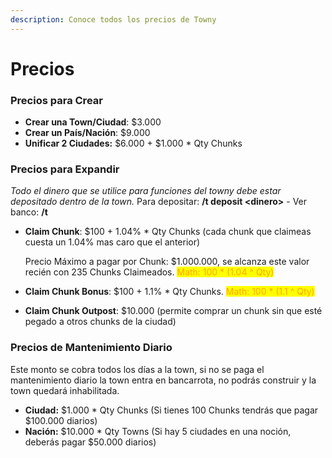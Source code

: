 ```yaml
---
description: Conoce todos los precios de Towny
---
```


# Precios

### Precios para Crear

* **Crear una Town/Ciudad**: $3.000
* **Crear un País/Nación**: $9.000
* **Unificar 2 Ciudades:** $6.000 + $1.000 \* Qty Chunks

### &#x20;Precios para Expandir

_Todo el dinero que se utilice para funciones del towny debe estar depositado dentro de la town._ Para depositar: **/t deposit \<dinero>** - Ver banco: **/t**

*   **Claim Chunk**: $100 + 1.04% \* Qty Chunks (cada chunk que claimeas cuesta un 1.04% mas caro que el anterior)

    Precio Máximo a pagar por Chunk: $1.000.000, se alcanza este valor recién con 235 Chunks Claimeados. <mark style="color:orange;">Math: 100 \* (1.04 ^ Qty)</mark>
* **Claim Chunk Bonus**: $100 + 1.1% \* Qty Chunks. <mark style="color:orange;">Math: 100 \* (1.1 ^ Qty)</mark>
* **Claim Chunk Outpost**: $10.000 (permite comprar un chunk sin que esté pegado a otros chunks de la ciudad)

### Precios de Mantenimiento Diario

Este monto se cobra todos los días a la town, si no se paga el mantenimiento diario la town entra en bancarrota, no podrás construir y la town quedará inhabilitada.

* **Ciudad:** $1.000 \* Qty Chunks (Si tienes 100 Chunks tendrás que pagar $100.000 diarios)
* **Nación:** $10.000 \* Qty Towns (Si hay 5 ciudades en una noción, deberás pagar $50.000 diarios)
